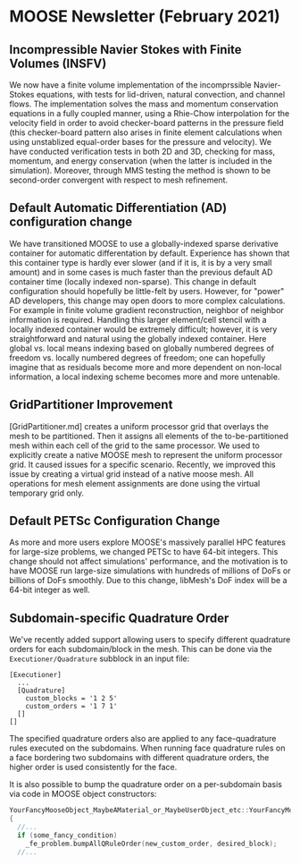 # MOOSE Newsletter (February 2021)

## Incompressible Navier Stokes with Finite Volumes (INSFV)

We now have a finite volume implementation of the incomprssible Navier-Stokes
equations, with tests for lid-driven, natural convection, and channel
flows. The implementation solves the mass and momentum conservation equations
in a fully coupled manner, using a Rhie-Chow interpolation for the velocity
field in order to avoid checker-board patterns in the pressure field (this
checker-board pattern also arises
in finite element calculations when using unstablized equal-order bases for the
pressure and velocity). We have conducted verification tests in both 2D and 3D, checking for
mass, momentum, and energy conservation (when the latter is included in the
simulation). Moreover, through MMS testing the method is shown to be
second-order convergent with respect to mesh refinement.

## Default Automatic Differentiation (AD) configuration change

We have transitioned MOOSE to use a globally-indexed sparse derivative container
for automatic differentation by default. Experience has shown that this
container type is hardly ever slower (and if it is, it is by a very small
amount) and in some cases is much faster than the previous default AD container
time (locally indexed non-sparse). This change in default configuration should
hopefully be little-felt by users. However, for "power" AD developers, this
change may open doors to more complex calculations. For example in finite volume
gradient reconstruction, neighbor of neighbor information is required. Handling
this larger element/cell stencil with a locally indexed container would be
extremely difficult; however, it is very straightforward and natural using the
globally indexed container. Here global vs. local means indexing based on
globally numbered degrees of freedom vs. locally numbered degrees of freedom;
one can hopefully imagine that as residuals become more and more dependent on non-local
information, a local indexing scheme becomes more and more untenable.

## GridPartitioner Improvement

[GridPartitioner.md] creates a uniform processor grid that overlays the mesh to be partitioned.
Then it assigns all elements of the to-be-partitioned mesh within each cell of the grid
to the same processor. We used to explicitly create a native MOOSE mesh to represent
the uniform processor grid. It caused issues for a specific scenario.  Recently, we
improved this issue by creating a virtual grid instead of a native moose mesh.
All operations for mesh element assignments are done using the virtual temporary grid only.

## Default PETSc Configuration Change

As more and more users explore MOOSE's massively parallel HPC features for large-size problems,
we changed PETSc to have 64-bit integers. This change should not affect simulations' performance,
and the motivation is to have MOOSE run large-size simulations with hundreds of millions of DoFs
or billions of DoFs smoothly. Due to this change, libMesh's DoF index will be a 64-bit integer as well. 

## Subdomain-specific Quadrature Order

We've recently added support allowing users to specify different quadrature orders for each subdomain/block in the mesh.
This can be done via the `Executioner/Quadrature` subblock in an input file:

```
[Executioner]
  ...
  [Quadrature]
    custom_blocks = '1 2 5'
    custom_orders = '1 7 1'
  []
[]
```

The specified quadrature orders also are applied to any face-quadrature rules executed on the subdomains.
When running face quadrature rules on a face bordering two subdomains with different quadrature orders,
the higher order is used consistently for the face.

It is also possible to bump the quadrature order on a per-subdomain basis via code in MOOSE object constructors:

```c++
YourFancyMooseObject_MaybeAMaterial_or_MaybeUserObject_etc::YourFancyMooseObject_MaybeAMaterial_or_MaybeUserObject_etc(InputParameters & params)
{
  //...
  if (some_fancy_condition)
    _fe_problem.bumpAllQRuleOrder(new_custom_order, desired_block);
  //...
```

